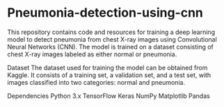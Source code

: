 # Pneumonia-detection-using-cnn
This repository contains code and resources for training a deep learning model to detect pneumonia from chest X-ray images using Convolutional Neural Networks (CNN). The model is trained on a dataset consisting of chest X-ray images labeled as either normal or pneumonia.

Dataset
The dataset used for training the model can be obtained from Kaggle. It consists of a training set, a validation set, and a test set, with images classified into two categories: normal and pneumonia.

Dependencies
Python 3.x
TensorFlow
Keras
NumPy
Matplotlib
Pandas
